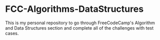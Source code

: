 # FCC-Algorithms-DataStructures
This is my personal repository to go through FreeCodeCamp's Algorithm and Data Structures section and complete all of the challenges with test cases.

